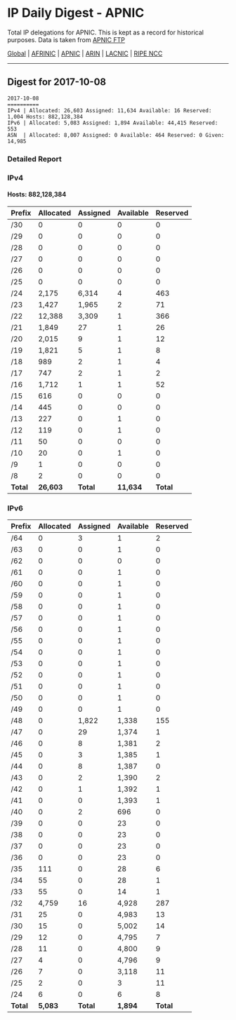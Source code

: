 # IP Daily Digest - APNIC

Total IP delegations for APNIC. This is kept as a record for historical purposes. Data is taken from [APNIC FTP](https://ftp.apnic.net/)

[Global](https://github.com/csmets/IP-Daily-Digest) | [AFRINIC](https://github.com/csmets/IP-Daily-Digest/tree/master/archives/AFRINIC) | [APNIC](https://github.com/csmets/IP-Daily-Digest/tree/master/archives/APNIC) | [ARIN](https://github.com/csmets/IP-Daily-Digest/tree/master/archives/ARIN) | [LACNIC](https://github.com/csmets/IP-Daily-Digest/tree/master/archives/LACNIC) | [RIPE NCC](https://github.com/csmets/IP-Daily-Digest/tree/master/archives/RIPE_NCC)

---

## Digest for 2017-10-08
```
2017-10-08
==========
IPv4 | Allocated: 26,603 Assigned: 11,634 Available: 16 Reserved: 1,004 Hosts: 882,128,384
IPv6 | Allocated: 5,083 Assigned: 1,894 Available: 44,415 Reserved: 553
ASN  | Allocated: 8,007 Assigned: 0 Available: 464 Reserved: 0 Given: 14,985
```

### Detailed Report

### IPv4

#### Hosts: **882,128,384**

| Prefix | Allocated | Assigned | Available | Reserved |
| ----- | ----- | ----- | ----- | ----- |
| /30 | 0 | 0 | 0 | 0 |
| /29 | 0 | 0 | 0 | 0 |
| /28 | 0 | 0 | 0 | 0 |
| /27 | 0 | 0 | 0 | 0 |
| /26 | 0 | 0 | 0 | 0 |
| /25 | 0 | 0 | 0 | 0 |
| /24 | 2,175 | 6,314 | 4 | 463 |
| /23 | 1,427 | 1,965 | 2 | 71 |
| /22 | 12,388 | 3,309 | 1 | 366 |
| /21 | 1,849 | 27 | 1 | 26 |
| /20 | 2,015 | 9 | 1 | 12 |
| /19 | 1,821 | 5 | 1 | 8 |
| /18 | 989 | 2 | 1 | 4 |
| /17 | 747 | 2 | 1 | 2 |
| /16 | 1,712 | 1 | 1 | 52 |
| /15 | 616 | 0 | 0 | 0 |
| /14 | 445 | 0 | 0 | 0 |
| /13 | 227 | 0 | 1 | 0 |
| /12 | 119 | 0 | 1 | 0 |
| /11 | 50 | 0 | 0 | 0 |
| /10 | 20 | 0 | 1 | 0 |
| /9 | 1 | 0 | 0 | 0 |
| /8 | 2 | 0 | 0 | 0 |
| **Total** | **26,603**| **Total** | **11,634**| **Total** | **16**| **Total** | **1,004** |

### IPv6

| Prefix | Allocated | Assigned | Available | Reserved |
| ----- | ----- | ----- | ----- | ----- |
| /64 | 0 | 3 | 1 | 2 |
| /63 | 0 | 0 | 1 | 0 |
| /62 | 0 | 0 | 0 | 0 |
| /61 | 0 | 0 | 1 | 0 |
| /60 | 0 | 0 | 1 | 0 |
| /59 | 0 | 0 | 1 | 0 |
| /58 | 0 | 0 | 1 | 0 |
| /57 | 0 | 0 | 1 | 0 |
| /56 | 0 | 0 | 1 | 0 |
| /55 | 0 | 0 | 1 | 0 |
| /54 | 0 | 0 | 1 | 0 |
| /53 | 0 | 0 | 1 | 0 |
| /52 | 0 | 0 | 1 | 0 |
| /51 | 0 | 0 | 1 | 0 |
| /50 | 0 | 0 | 1 | 0 |
| /49 | 0 | 0 | 1 | 0 |
| /48 | 0 | 1,822 | 1,338 | 155 |
| /47 | 0 | 29 | 1,374 | 1 |
| /46 | 0 | 8 | 1,381 | 2 |
| /45 | 0 | 3 | 1,385 | 1 |
| /44 | 0 | 8 | 1,387 | 0 |
| /43 | 0 | 2 | 1,390 | 2 |
| /42 | 0 | 1 | 1,392 | 1 |
| /41 | 0 | 0 | 1,393 | 1 |
| /40 | 0 | 2 | 696 | 0 |
| /39 | 0 | 0 | 23 | 0 |
| /38 | 0 | 0 | 23 | 0 |
| /37 | 0 | 0 | 23 | 0 |
| /36 | 0 | 0 | 23 | 0 |
| /35 | 111 | 0 | 28 | 6 |
| /34 | 55 | 0 | 28 | 1 |
| /33 | 55 | 0 | 14 | 1 |
| /32 | 4,759 | 16 | 4,928 | 287 |
| /31 | 25 | 0 | 4,983 | 13 |
| /30 | 15 | 0 | 5,002 | 14 |
| /29 | 12 | 0 | 4,795 | 7 |
| /28 | 11 | 0 | 4,800 | 9 |
| /27 | 4 | 0 | 4,796 | 9 |
| /26 | 7 | 0 | 3,118 | 11 |
| /25 | 2 | 0 | 3 | 11 |
| /24 | 6 | 0 | 6 | 8 |
| **Total** | **5,083**| **Total** | **1,894**| **Total** | **44,415**| **Total** | **553** |
